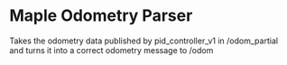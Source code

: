 Maple Odometry Parser
=====================

Takes the odometry data published by pid_controller_v1 in /odom_partial and turns it into a correct odometry message to /odom
